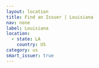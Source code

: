 ```yaml
---
layout: location
title: Find an Issuer | Louisiana
nav: none
label: Louisiana
location:
  - state: LA
    country: US
category: us
smart_issuer: true
---
```

